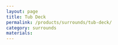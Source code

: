 ```yaml
---
layout: page
title: Tub Deck
permalink: /products/surrounds/tub-deck/
category: surrounds
materials:
---
```

